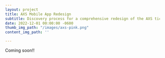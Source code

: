 ```yaml
---
layout: project
title: AXS Mobile App Redesign
subtitle: Discovery process for a comprehensive redesign of the AXS ticketing app
date: 2022-12-01 00:00:00 -0600
thumb_img_path: "/images/axs-pink.png"
content_img_path: ''

---
```

Coming soon!!